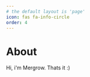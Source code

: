 ```yaml
---
# the default layout is 'page'
icon: fas fa-info-circle
order: 4
---
```


# About



Hi, i'm Mergrow. Thats it :)